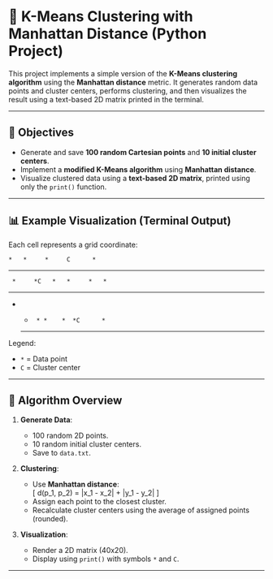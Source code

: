 # 🧠 K-Means Clustering with Manhattan Distance (Python Project)

This project implements a simple version of the **K-Means clustering algorithm** using the **Manhattan distance** metric. It generates random data points and cluster centers, performs clustering, and then visualizes the result using a text-based 2D matrix printed in the terminal.

---

## 📌 Objectives

- Generate and save **100 random Cartesian points** and **10 initial cluster centers**.
- Implement a **modified K-Means algorithm** using **Manhattan distance**.
- Visualize clustered data using a **text-based 2D matrix**, printed using only the `print()` function.

---

## 📊 Example Visualization (Terminal Output)

Each cell represents a grid coordinate:

    *   *     *     C      *      
 *   *    * *     *     * *   *   

     *     *C   *   *     *   *  

  *    *   *  *  * *     *   *    
*   *      * *    *  *C      *    
     *     * *    * *      *    * 


Legend:
- `*` = Data point
- `C` = Cluster center

---

## 🧮 Algorithm Overview

1. **Generate Data**:
   - 100 random 2D points.
   - 10 random initial cluster centers.
   - Save to `data.txt`.

2. **Clustering**:
   - Use **Manhattan distance**:  
     \[
     d(p_1, p_2) = |x_1 - x_2| + |y_1 - y_2|
     \]
   - Assign each point to the closest cluster.
   - Recalculate cluster centers using the average of assigned points (rounded).

3. **Visualization**:
   - Render a 2D matrix (40x20).
   - Display using `print()` with symbols `*` and `C`.

---